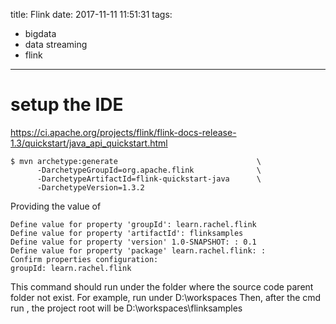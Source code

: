 title: Flink
date: 2017-11-11 11:51:31
tags:
- bigdata
- data streaming
- flink
---

# setup the IDE

https://ci.apache.org/projects/flink/flink-docs-release-1.3/quickstart/java_api_quickstart.html


```shell
$ mvn archetype:generate                               \
      -DarchetypeGroupId=org.apache.flink              \
      -DarchetypeArtifactId=flink-quickstart-java      \
      -DarchetypeVersion=1.3.2
```


Providing the value of

```
Define value for property 'groupId': learn.rachel.flink
Define value for property 'artifactId': flinksamples
Define value for property 'version' 1.0-SNAPSHOT: : 0.1
Define value for property 'package' learn.rachel.flink: :
Confirm properties configuration:
groupId: learn.rachel.flink
```

This command should run under the folder where the source code parent folder not exist.
For example, run under D:\workspaces
Then, after the cmd run , the project root will be D:\workspaces\flinksamples
